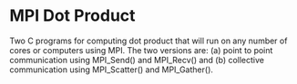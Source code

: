 # MPI Dot Product

Two C programs for computing dot product that will run on any number of cores or computers using MPI. The two versions are: (a) point to point communication using MPI_Send() and MPI_Recv() and (b) collective communication using MPI_Scatter() and MPI_Gather().

